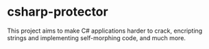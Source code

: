 # csharp-protector
This project aims to make C# applications harder to crack, encripting strings and implementing self-morphing code, and much more.
